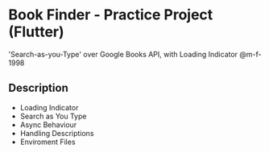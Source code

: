 # Book Finder - Practice Project (Flutter)

'Search-as-you-Type' over Google Books API, with Loading Indicator
@m-f-1998

## Description
- Loading Indicator
- Search as You Type
- Async Behaviour
- Handling Descriptions
- Enviroment Files

